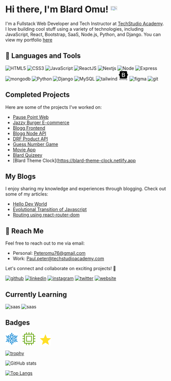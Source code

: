 # Hi there, I'm Blard Omu! <img src="https://raw.githubusercontent.com/MartinHeinz/MartinHeinz/master/wave.gif" width="20px" height="20px">

I'm a Fullstack Web Developer and Tech Instructor at <a href="https://techstudioacademy.com" target="_blank">TechStudio Academy</a>. I love building cool stuff using a variety of technologies, including JavaScript, React, Bootstrap, SaaS, Node.js, Python, and Django.
You can view my portfolio <a href="#" target="_blank">here</a>

## 🚀 Languages and Tools
![HTML5](https://img.icons8.com/color/30/html-5.png)
![CSS3](https://img.icons8.com/color/30/css3.png)
![JavaScript](https://img.icons8.com/color/30/javascript.png)
![ReactJS](https://img.icons8.com/color/30/react-native.png)
![Nextjs](https://img.icons8.com/color/30/nextjs.png)
![Node](https://img.icons8.com/color/30/nodejs.png)
![Express](https://img.icons8.com/color/30/express-js.png)
![mongodb](https://img.icons8.com/color/30/mongodb.png)
![Python](https://img.icons8.com/color/30/python.png)
![Django](https://img.icons8.com/color/30/django.png)
![MySQL](https://img.icons8.com/color/30/mysql.png)
<img src="https://www.vectorlogo.zone/logos/tailwindcss/tailwindcss-icon.svg" alt="tailwind" width="30" height="30"/>
<img src="https://raw.githubusercontent.com/devicons/devicon/master/icons/bootstrap/bootstrap-plain-wordmark.svg" alt="bootstrap" width="30" height="30"/>
<img src="https://www.vectorlogo.zone/logos/figma/figma-icon.svg" alt="figma" width="30" height="30"/>
<img src="https://www.vectorlogo.zone/logos/git-scm/git-scm-icon.svg" alt="git" width="30" height="30"/>


## Completed Projects

Here are some of the projects I've worked on:

- [Pause Point Web](https://pause-web.vercel.app)
- [Jazzy Burger E-commerce](#)
- [Blogg Frontend](https://blogg-fullstack-byzyd47md-blard-omu.vercel.app/)
- [Blogg Node API](https://blogg-api-v1.onrender.com/api-docs)
- [DRF Product API](https://drf-api-7c9p.onrender.com/api/)
- [Guess Number Game](https://guess-game-v2.vercel.app/pages/guess.html)
- [Movie App](https://movie-app-psi-seven.vercel.app/)
- [Blard Quizeey](https://blard-quizeey.vercel.app/)
- [Blard Theme Clock](https://blard-theme-clock.netlify.app


## My Blogs

I enjoy sharing my knowledge and experiences through blogging. Check out some of my articles:

- [Hello Dev World](#)
- [Evolutional Transition of Javascript](#)
- [Routing using react-router-dom](#)

## 📝 Reach Me

Feel free to reach out to me via email:

- Personal: [Peteromu76@gmail.com](mailto:Peteromu76@gmail.com)
- Work: [Paul.peter@techstudioacademy.com](mailto:Paul.peter@techstudioacademy.com)

Let's connect and collaborate on exciting projects! 🚀

 



[<img src='https://cdn.jsdelivr.net/npm/simple-icons@3.0.1/icons/github.svg' alt='github' height='40'>](https://github.com/Blard-omu)  [<img src='https://cdn.jsdelivr.net/npm/simple-icons@3.0.1/icons/linkedin.svg' alt='linkedin' height='40'>](https://www.linkedin.com/in/peteromu/)  [<img src='https://cdn.jsdelivr.net/npm/simple-icons@3.0.1/icons/instagram.svg' alt='instagram' height='40'>](https://www.instagram.com/peteromu/)  [<img src='https://cdn.jsdelivr.net/npm/simple-icons@3.0.1/icons/twitter.svg' alt='twitter' height='40'>](https://twitter.com/@omu1peter)
[<img src='https://cdn.jsdelivr.net/npm/simple-icons@3.0.1/icons/icloud.svg' alt='website' height='40'>](https://blard-profile-pg.netlify.app/) 

## Currently Learning 

<img src="https://upload.wikimedia.org/wikipedia/commons/thumb/9/96/Sass_Logo_Color.svg/1280px-Sass_Logo_Color.svg.png" alt="saas" width="30" height="30"/>
<img src="https://rescale.com/wp-content/uploads/drf-3.png" alt="saas" width="30" height="30"/>

## Badges
<a href='https://archiveprogram.github.com/'><img src='https://raw.githubusercontent.com/acervenky/animated-github-badges/master/assets/acbadge.gif' width='40' height='40'></a> <a href='https://docs.github.com/en/developers'><img src='https://raw.githubusercontent.com/acervenky/animated-github-badges/master/assets/devbadge.gif' width='40' height='40'></a> <a href='https://stars.github.com/'><img src='https://raw.githubusercontent.com/acervenky/animated-github-badges/master/assets/starbadge.gif' width='35' height='35'></a> 

[![trophy](https://github-profile-trophy.vercel.app/?username=Blard-omu&theme=radical)](https://github.com/ryo-ma/github-profile-trophy)

![GitHub stats](https://github-readme-stats.vercel.app/api?username=Blard-omu&show_icons=true&count_private=true&theme=radical)  

[![Top Langs](https://github-readme-stats.vercel.app/api/top-langs/?username=Blard-omu&theme=radical)](https://github.com/anuraghazra/github-readme-stats)
